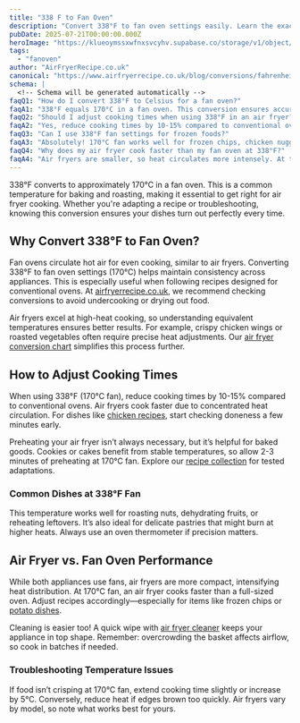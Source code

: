 ```yaml
---
title: "338 F to Fan Oven"
description: "Convert 338°F to fan oven settings easily. Learn the exact temperature and how it affects air fryer cooking for perfect results every time."
pubDate: 2025-07-21T00:00:00.000Z
heroImage: "https://klueoymssxwfnxsvcyhv.supabase.co/storage/v1/object/public/Shmucket/338-f-to-fan-oven.png"
tags:
  - "fanoven"
author: "AirFryerRecipe.co.uk"
canonical: "https://www.airfryerrecipe.co.uk/blog/conversions/fahrenheit-to-fan-oven/338-f-to-fan-oven"
schema: |
  <!-- Schema will be generated automatically -->
faqQ1: "How do I convert 338°F to Celsius for a fan oven?"
faqA1: "338°F equals 170°C in a fan oven. This conversion ensures accurate baking and roasting temperatures when using air fryers or convection ovens."
faqQ2: "Should I adjust cooking times when using 338°F in an air fryer?"
faqA2: "Yes, reduce cooking times by 10-15% compared to conventional ovens. Air fryers cook faster due to concentrated airflow, so check food earlier to prevent overcooking."
faqQ3: "Can I use 338°F fan settings for frozen foods?"
faqA3: "Absolutely! 170°C fan works well for frozen chips, chicken nuggets, or pizza. Shake the basket halfway through for even crisping."
faqQ4: "Why does my air fryer cook faster than my fan oven at 338°F?"
faqA4: "Air fryers are smaller, so heat circulates more intensely. At the same temperature (170°C fan), they’ll cook food quicker than a full-sized oven. Adjust times accordingly."
---
```

<p>338°F converts to approximately 170°C in a fan oven. This is a common temperature for baking and roasting, making it essential to get right for air fryer cooking. Whether you're adapting a recipe or troubleshooting, knowing this conversion ensures your dishes turn out perfectly every time.</p>

<h2>Why Convert 338°F to Fan Oven?</h2>
<p>Fan ovens circulate hot air for even cooking, similar to air fryers. Converting 338°F to fan oven settings (170°C) helps maintain consistency across appliances. This is especially useful when following recipes designed for conventional ovens. At <a href=https://www.airfryerrecipe.co.uk>airfryerrecipe.co.uk</a>, we recommend checking conversions to avoid undercooking or drying out food.</p>

<p>Air fryers excel at high-heat cooking, so understanding equivalent temperatures ensures better results. For example, crispy chicken wings or roasted vegetables often require precise heat adjustments. Our <a href=https://www.airfryerrecipe.co.uk/air-fryer-conversion-chart>air fryer conversion chart</a> simplifies this process further.</p>

<h2>How to Adjust Cooking Times</h2>
<p>When using 338°F (170°C fan), reduce cooking times by 10-15% compared to conventional ovens. Air fryers cook faster due to concentrated heat circulation. For dishes like <a href=https://www.airfryerrecipe.co.uk/recipe-category/chicken>chicken recipes</a>, start checking doneness a few minutes early.</p>

<p>Preheating your air fryer isn’t always necessary, but it’s helpful for baked goods. Cookies or cakes benefit from stable temperatures, so allow 2-3 minutes of preheating at 170°C fan. Explore our <a href=https://www.airfryerrecipe.co.uk/recipes>recipe collection</a> for tested adaptations.</p>

<h3>Common Dishes at 338°F Fan</h3>
<p>This temperature works well for roasting nuts, dehydrating fruits, or reheating leftovers. It’s also ideal for delicate pastries that might burn at higher heats. Always use an oven thermometer if precision matters.</p>

<h2>Air Fryer vs. Fan Oven Performance</h2>
<p>While both appliances use fans, air fryers are more compact, intensifying heat distribution. At 170°C fan, an air fryer cooks faster than a full-sized oven. Adjust recipes accordingly—especially for items like frozen chips or <a href=https://www.airfryerrecipe.co.uk/recipe-category/potatoes>potato dishes</a>.</p>

<p>Cleaning is easier too! A quick wipe with <a href=https://www.airfryerrecipe.co.uk/air-fryer-cleaner>air fryer cleaner</a> keeps your appliance in top shape. Remember: overcrowding the basket affects airflow, so cook in batches if needed.</p>

<h3>Troubleshooting Temperature Issues</h3>
<p>If food isn’t crisping at 170°C fan, extend cooking time slightly or increase by 5°C. Conversely, reduce heat if edges brown too quickly. Air fryers vary by model, so note what works best for yours.</p>
